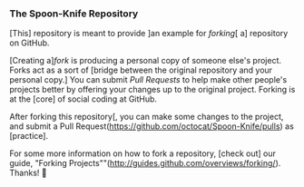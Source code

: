 ### The Spoon-Knife Repository

[This] repository is meant to provide ]an example for *forking*[ a] repository on GitHub.

[Creating a]*fork* is producing a personal copy of someone else's project. Forks act as a sort of [bridge between the original repository and your personal copy.]
You can submit *Pull Requests* to help make other people's projects better by offering your changes up to the original project. Forking is at the  [core] of social coding at GitHub.

After forking this repository[, you can make some changes to the project, and submit a Pull Request(https://github.com/octocat/Spoon-Knife/pulls) as  [practice].

For some more information on how to fork a repository,  [check out] our guide, "Forking Projects""(http://guides.github.com/overviews/forking/). Thanks! :sparkling_heart:
